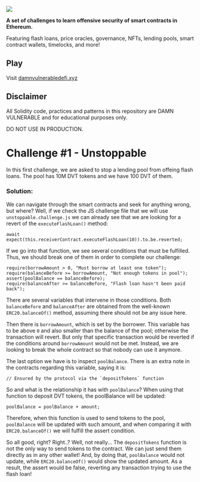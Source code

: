 ![](cover.png)

**A set of challenges to learn offensive security of smart contracts in Ethereum.**

Featuring flash loans, price oracles, governance, NFTs, lending pools, smart contract wallets, timelocks, and more!

## Play

Visit [damnvulnerabledefi.xyz](https://damnvulnerabledefi.xyz)

## Disclaimer

All Solidity code, practices and patterns in this repository are DAMN VULNERABLE and for educational purposes only.

DO NOT USE IN PRODUCTION.

# Challenge #1 - Unstoppable

In this first challenge, we are asked to stop a lending pool from offeing flash loans. The pool has 10M DVT tokens and we have 100 DVT of them.

### Solution:

We can navigate through the smart contracts and seek for anything wrong, but where? Well, if we check the JS challenge file that we will use `unstoppable.challenge.js` we can already see that we are looking for a revert of the `executeFlashLoan()` method:

```
await expect(this.receiverContract.executeFlashLoan(10)).to.be.reverted;
```

If we go into that function, we see several conditions that must be fulfilled. Thus, we should break one of them in order to complete our challenge:

```
require(borrowAmount > 0, "Must borrow at least one token");
require(balanceBefore >= borrowAmount, "Not enough tokens in pool");
assert(poolBalance == balanceBefore);
require(balanceAfter >= balanceBefore, "Flash loan hasn't been paid back");
```

There are several variables that intervene in those conditions. Both `balanceBefore` and `balanceAfter` are obtained from the well-known `ERC20.balanceOf()` method, assuming there should not be any issue here.

Then there is `borrowAmount`, which is set by the borrower. This variable has to be above `0` and also smaller than the balance of the pool; otherwise the transaction will revert. But only that specific transaction would be reverted if the conditions around `borrowAmount` would not be met. Instead, we are looking to break the whole contract so that nobody can use it anymore.

The last option we have is to inspect `poolBalance`. There is an extra note in the contracts regarding this variable, saying it is:

```
// Ensured by the protocol via the `depositTokens` function
```

So and what is the relationship it has with `poolBalance`? When using that function to deposit DVT tokens, the poolBalance will be updated:

```
poolBalance = poolBalance + amount;
```

Therefore, when this function is used to send tokens to the pool, `poolBalance` will be updated with such amount, and when comparing it with `ERC20.balanceOf()` we will fulfill the assert condition.

So all good, right? Right..? Well, not really... The `depositTokens` function is not the only way to send tokens to the contract. We can just send them directly as in any other wallet! And, by doing that, `poolBalance` would not update, while `ERC20.balanceOf()` would show the updated amount. As a result, the assert would be false, reverting any transaction trying to use the flash loan!
